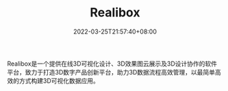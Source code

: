 ﻿---
weight: 
title: "Realibox"
description: "Realibox是一个提供在线3D可视化设计、3D效果图云展示及3D设计协作的软件平台，致力于打造3D数字产品创新平台，助力3D数据流程高效管理，以最简单高效的方式构建3D可视化数据应用。"
date: 2022-03-25T21:57:40+08:00
lastmod: 2022-03-25T16:45:40+08:00
draft: false
authors: ["Metabd"]
featuredImage: "273.jpg"
link: "https://realibox.com/"
tags: ["Realibox","开发者服务"]
categories: ["navigation"]
navigation: ["开发者服务"]
lightgallery: true
toc: true
pinned: false
recommend: false
recommend1: false
---
Realibox是一个提供在线3D可视化设计、3D效果图云展示及3D设计协作的软件平台，致力于打造3D数字产品创新平台，助力3D数据流程高效管理，以最简单高效的方式构建3D可视化数据应用。
